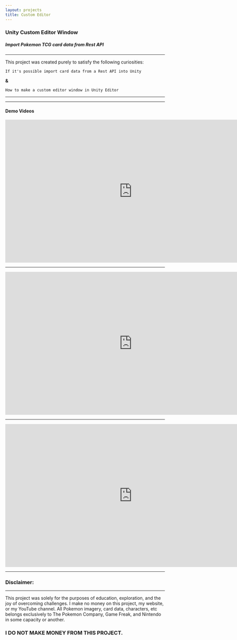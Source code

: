 ```yaml
---
layout: projects
title: Custom Editor
---
```


<h3><b>Unity Custom Editor Window</b></h3>

<h5>Import Pokemon TCG card data from Rest API</h5>

<hr>
<p>This project was created purely to satisfy the following curiosities:</p>

```If it's possible import card data from a Rest API into Unity```

<p><b>&</b></p>

```How to make a custom editor window in Unity Editor```

<hr>


<hr>
<h4>Demo Videos</h4>

<div class="center">

<div class="yt-video">
<iframe width="800" height="450" src="https://www.youtube.com/embed/S0erU7VOkkg?si=DV5msCV0-Xeq4_Iy" title="YouTube video player" frameborder="0" allow="accelerometer; autoplay; clipboard-write; encrypted-media; gyroscope; picture-in-picture; web-share" allowfullscreen></iframe>
</div>
<hr>

<div class="yt-video">
<iframe width="800" height="450" src="https://www.youtube.com/embed/Kjtuj2zLMKQ?si=DV5msCV0-Xeq4_Iy" title="YouTube video player" frameborder="0" allow="accelerometer; autoplay; clipboard-write; encrypted-media; gyroscope; picture-in-picture; web-share" allowfullscreen></iframe>
</div>
<hr>

<div class="yt-video">
<iframe width="800" height="450" src="https://www.youtube.com/embed/Y7rThdeRpcM?si=DV5msCV0-Xeq4_Iy" title="YouTube video player" frameborder="0" allow="accelerometer; autoplay; clipboard-write; encrypted-media; gyroscope; picture-in-picture; web-share" allowfullscreen></iframe>
</div>

<hr>

</div>

<h3>Disclaimer:</h3>
<hr>
<p>This project was solely for the purposes of education, exploration, and the joy of overcoming challenges. I make no money on this project, my website, or my YouTube channel. All Pokemon imagery, card data, characters, etc belongs exclusively to The Pokemon Company, Game Freak, and Nintendo in some capacity or another.</p>

<h3>I DO NOT MAKE MONEY FROM THIS PROJECT.</h3>

